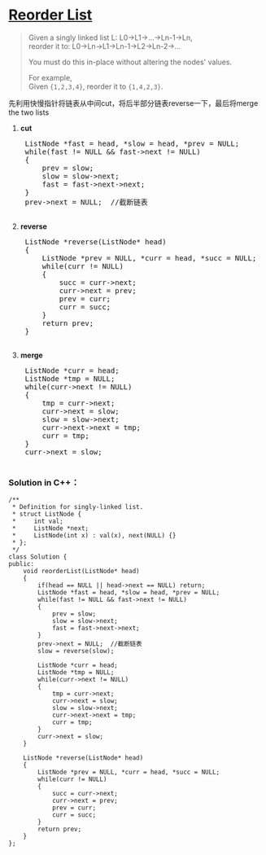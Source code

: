 # [Reorder List][1]
> Given a singly linked list L: L0→L1→…→Ln-1→Ln,  
> reorder it to: L0→Ln→L1→Ln-1→L2→Ln-2→…  
> 
> You must do this in-place without altering the nodes' values.  
> 
> For example,  
> Given `{1,2,3,4}`, reorder it to `{1,4,2,3}`.

先利用快慢指针将链表从中间cut，将后半部分链表reverse一下，最后将merge the two lists
  
1. **cut**

	<pre>
	ListNode *fast = head, *slow = head, *prev = NULL;
	while(fast != NULL && fast->next != NULL)
	{
	    prev = slow;
	    slow = slow->next;
	    fast = fast->next->next;
	}
	prev->next = NULL;  //截断链表
	</pre>


2. **reverse**
	<pre>
	ListNode *reverse(ListNode* head)
    {
        ListNode *prev = NULL, *curr = head, *succ = NULL;
        while(curr != NULL)
        {
            succ = curr->next;
            curr->next = prev;
            prev = curr;
            curr = succ;
        }
        return prev;
    }
	</pre>

3. **merge**
	<pre>
    ListNode *curr = head;
    ListNode *tmp = NULL;
    while(curr->next != NULL)
    {
        tmp = curr->next;
        curr->next = slow;
        slow = slow->next;
        curr->next->next = tmp;
        curr = tmp;
    }
    curr->next = slow;
    </pre>

### Solution in C++：

	/**
	 * Definition for singly-linked list.
	 * struct ListNode {
	 *     int val;
	 *     ListNode *next;
	 *     ListNode(int x) : val(x), next(NULL) {}
	 * };
	 */
	class Solution {
	public:
	    void reorderList(ListNode* head) 
	    {
	        if(head == NULL || head->next == NULL) return;
	        ListNode *fast = head, *slow = head, *prev = NULL;
	        while(fast != NULL && fast->next != NULL)
	        {
	            prev = slow;
	            slow = slow->next;
	            fast = fast->next->next;
	        }
	        prev->next = NULL;  //截断链表
	        slow = reverse(slow);
	        
	        ListNode *curr = head;
	        ListNode *tmp = NULL;
	        while(curr->next != NULL)
	        {
	            tmp = curr->next;
	            curr->next = slow;
	            slow = slow->next;
	            curr->next->next = tmp;
	            curr = tmp;
	        }
	        curr->next = slow;
	    }
	    
	    ListNode *reverse(ListNode* head)
	    {
	        ListNode *prev = NULL, *curr = head, *succ = NULL;
	        while(curr != NULL)
	        {
	            succ = curr->next;
	            curr->next = prev;
	            prev = curr;
	            curr = succ;
	        }
	        return prev;
	    }
	};

[1]:https://leetcode.com/problems/reorder-list/description/